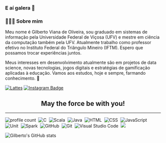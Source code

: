 ### E aí galera 👋

### 👨🏻‍💻 Sobre mim
Meu nome é Gilberto Viana de Oliveira, sou graduado em sistemas de informação pela Universidade Federal de Viçosa (UFV) e mestre em ciência da computação também pela UFV. Atualmente trabalho como professor efetivo no Instituto Federal do Triângulo Mineiro (IFTM). Espero que possamos trocar experiências juntos. 

Meus interesses em desenvolvimento atualmente são em projetos de data science, novas tecnologias, jogos digitais e estratégias de gamificação aplicadas à educação. Vamos aos estudos, hoje e sempre, farmando conhecimento. :star2:

[![Lattes](https://img.shields.io/badge/-CNPq_Lattes-5B0EC0?style=flat-square&link=http://lattes.cnpq.br/7059390537752738)](http://lattes.cnpq.br/7059390537752738) [![Instagram Badge](https://img.shields.io/badge/-Instagram-5B0EC0?style=flat-square&labelColor=5B0EC0&logo=instagram&logoColor=white&link=https://www.instagram.com/gilbertovoliveira/)](https://www.instagram.com/gilbertovoliveira/)

  <h2 align="center"> May the force be with you! </h2> 


***

![profile count](https://komarev.com/ghpvc/?username=gvoliveira&color=red)&nbsp;
![C](https://img.shields.io/badge/-C-05122A?style=flat&logo=C&logoColor=A8B9CC)&nbsp;
![Scala](https://img.shields.io/badge/Scala-D52600.svg?&style=flat&logo=Scala&logoColor=white)&nbsp;
![Java](https://img.shields.io/badge/-Java-B3F7FF.svg?style=flat&logo=Java&logoColor=D52600)&nbsp;
![HTML](https://img.shields.io/badge/-HTML-E0661A?style=flat&logo=HTML5&logoColor=white)&nbsp;
![CSS](https://img.shields.io/badge/-CSS-264de4?style=flat&logo=CSS3&logoColor=white)&nbsp;
![JavaScript](https://img.shields.io/badge/-JavaScript-f0db4f?style=flat&logo=javascript&logoColor=white)&nbsp;
![Unit](https://img.shields.io/badge/Unity-black.svg?&style=flat&logo=Unity&logoColor=white)&nbsp;
![Spark](https://img.shields.io/badge/Spark-FF4500.svg?&style=flat&logo=apache-spark&logoColor=white)&nbsp;
![GitHub](https://img.shields.io/badge/-GitHub-363636?style=flat&logo=github)&nbsp;
![Git](https://img.shields.io/badge/-Git-363636?style=flat&logo=git)&nbsp;
![Visual Studio Code](https://img.shields.io/badge/-Visual%20Studio%20Code-05122A?style=flat&logo=visual-studio-code&logoColor=007ACC)&nbsp;
<a href="mailto:gilbertooliveira@iftm.edu.br"><img src="https://img.shields.io/badge/-gilbertooliveira-2E8B57?style=flat&logo=Gmail&logoColor=white"/></a>

![Gilberto's GitHub stats](https://github-readme-stats.vercel.app/api?username=gvoliveira&theme=midnight-purple&show_icons=true)
